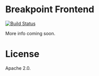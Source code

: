 # Breakpoint Frontend

[![Build Status](https://secure.travis-ci.org/breakpoint-eval/frontend.png?branch=master)](http://travis-ci.org/breakpoint-eval/frontend)

More info coming soon.

# License

Apache 2.0.
